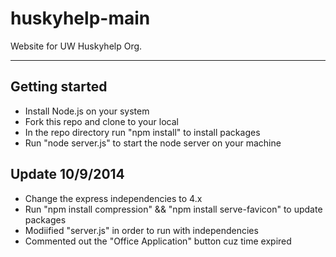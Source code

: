 huskyhelp-main
==============

Website for UW Huskyhelp Org.

--------------------------------------

## Getting started
- Install Node.js on your system
- Fork this repo and clone to your local
- In the repo directory run "npm install" to install packages
- Run "node server.js" to start the node server on your machine


## Update 10/9/2014 
- Change the express independencies to 4.x
- Run "npm install compression" && "npm install serve-favicon" to update packages
- Modiified "server.js" in order to run with independencies
- Commented out the "Office Application" button cuz time expired